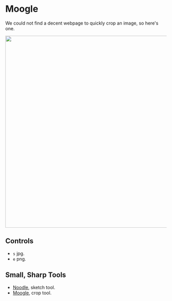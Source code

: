 # Moogle

We could not find a decent webpage to quickly crop an image, so here's one.

<img src='https://raw.githubusercontent.com/hundredrabbits/Moogle/master/PREVIEW.jpg' width="600"/>

## Controls

- `s` jpg.
- `e` png.

## Small, Sharp Tools

- [Noodle](https://github.com/hundredrabbits/noodle), sketch tool.
- [Moogle](https://github.com/hundredrabbits/moogle), crop tool.